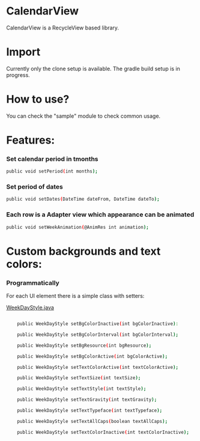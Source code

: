 # CalendarView

CalendarView is a RecycleView based library.

# Import

Currently only the clone setup is available. The gradle build setup is in progress.

# How to use?

You can check the "sample" module to check common usage.

# Features:

### Set calendar period in tmonths

```sh
public void setPeriod(int months);
```

### Set period of dates
```sh
public void setDates(DateTime dateFrom, DateTime dateTo);
```

### Each row is a Adapter view which appearance can be animated
```sh
public void setWeekAnimation(@AnimRes int animation);
```

# Custom backgrounds and text colors:

### Programmatically
For each UI element there is a simple class with setters:

[WeekDayStyle.java][wds]
```sh

    public WeekDayStyle setBgColorInactive(int bgColorInactive):

    public WeekDayStyle setBgColorInterval(int bgColorInterval);

    public WeekDayStyle setBgResource(int bgResource);

    public WeekDayStyle setBgColorActive(int bgColorActive);

    public WeekDayStyle setTextColorActive(int textColorActive);

    public WeekDayStyle setTextSize(int textSize);

    public WeekDayStyle setTextStyle(int textStyle);

    public WeekDayStyle setTextGravity(int textGravity);

    public WeekDayStyle setTextTypeface(int textTypeface);

    public WeekDayStyle setTextAllCaps(boolean textAllCaps);

    public WeekDayStyle setTextColorInactive(int textColorInactive);
```


[wds]: <https://github.com/SeductiveMobile/CalendarView/blob/develop/library/src/main/java/com/seductive/tools/calendarview/WeekDayStyle.java>
